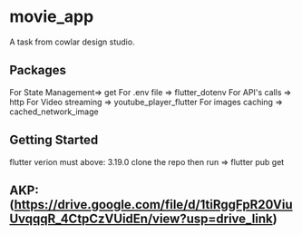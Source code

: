 # movie_app

A task from cowlar design studio.
## Packages
For State Management=> get
For .env file => flutter_dotenv
For API's calls => http
For Video streaming => youtube_player_flutter
For images caching => cached_network_image


## Getting Started
flutter verion must above: 3.19.0
clone the repo then run => flutter pub get 
## AKP: (https://drive.google.com/file/d/1tiRggFpR20ViuUvqqqR_4CtpCzVUidEn/view?usp=drive_link)

